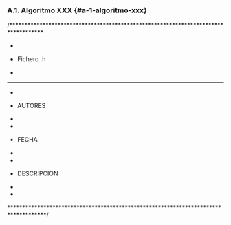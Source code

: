 ### A.1. Algoritmo XXX {#a-1-algoritmo-xxx}

/***********************************************************************************

*

* Fichero .h

*

***********************************************************************************

*

* AUTORES

*

*

* FECHA

*

*

* DESCRIPCION

*

*

************************************************************************************/